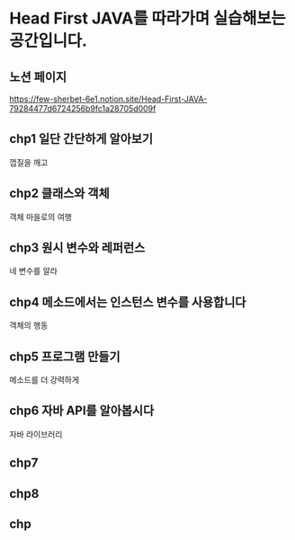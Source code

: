 # Head First JAVA를 따라가며 실습해보는 공간입니다.

## 노션 페이지
https://few-sherbet-6e1.notion.site/Head-First-JAVA-79284477d6724256b9fc1a28705d009f

## chp1 일단 간단하게 알아보기
껍질을 깨고
## chp2 클래스와 객체
객체 마을로의 여행
## chp3 원시 변수와 레퍼런스
네 변수를 알라
## chp4 메소드에서는 인스턴스 변수를 사용합니다
객체의 행동
## chp5 프로그램 만들기
메소드를 더 강력하게
## chp6 자바 API를 알아봅시다
자바 라이브러리
## chp7

## chp8

## chp